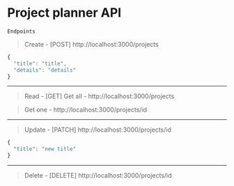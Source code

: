 # Project planner API

```
Endpoints
```

> Create - [POST]
http://localhost:3000/projects


```javascript
{
  "title": "title",
  "details": "details"
}
```
---
> Read - [GET]
Get all - http://localhost:3000/projects

> Get one - http://localhost:3000/projects/id
---

> Update - [PATCH]
http://localhost:3000/projects/id


```javascript
{
  "title": "new title"
}
```
---
> Delete - [DELETE]
http://localhost:3000/projects/id